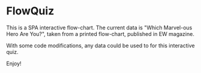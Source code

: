 # FlowQuiz

This is a SPA interactive flow-chart.  The current data is "Which Marvel-ous Hero Are You?", taken from a printed flow-chart, published in EW magazine.

With some code modifications, any data could be used to for this interactive quiz.

Enjoy!
